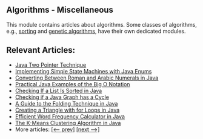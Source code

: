 ## Algorithms - Miscellaneous

This module contains articles about algorithms. Some classes of algorithms, e.g., [sorting](/algorithms-sorting) and
[genetic algorithms](/algorithms-genetic), have their own dedicated modules. 

## Relevant Articles:

- [Java Two Pointer Technique](https://www.baeldung.com/java-two-pointer-technique)
- [Implementing Simple State Machines with Java Enums](https://www.baeldung.com/java-enum-simple-state-machine)
- [Converting Between Roman and Arabic Numerals in Java](https://www.baeldung.com/java-convert-roman-arabic)
- [Practical Java Examples of the Big O Notation](https://www.baeldung.com/java-algorithm-complexity)
- [Checking If a List Is Sorted in Java](https://www.baeldung.com/java-check-if-list-sorted)
- [Checking if a Java Graph has a Cycle](https://www.baeldung.com/java-graph-has-a-cycle)
- [A Guide to the Folding Technique in Java](https://www.baeldung.com/folding-hashing-technique)
- [Creating a Triangle with for Loops in Java](https://www.baeldung.com/java-print-triangle)
- [Efficient Word Frequency Calculator in Java](https://www.baeldung.com/java-word-frequency)
- [The K-Means Clustering Algorithm in Java](https://www.baeldung.com/java-k-means-clustering-algorithm)
- More articles: [[<-- prev]](/algorithms-miscellaneous-2) [[next -->]](/algorithms-miscellaneous-4)
